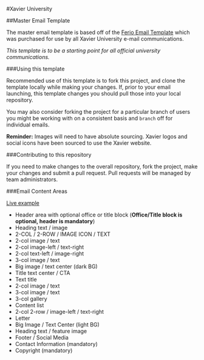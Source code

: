 #Xavier University

##Master Email Template

The master email template is based off of the [Ferio Email Template](http://themeforest.net/item/ferio-responsive-email-mailbuild-online/11945346) which 
was purchased for use by all Xavier University e-mail communications.

*This template is to be a starting point for all official university communications.*

###Using this template

Recommended use of this template is to fork this project, and clone the template locally while making your changes. If, prior to your
email launching, this template changes you should pull those into your local repository.

You may also consider forking the project for a particular branch of users you might be working with on a consistent basis and `branch` off for individual emails.

**Reminder:** Images will need to have absolute sourcing. Xavier logos and social icons have been sourced to use the Xavier website.

###Contributing to this repository

If you need to make changes to the overall repository, fork the project, make your changes and submit a pull request. Pull requests will be managed by team administrators.

###Email Content Areas

[Live example](https://xavieruniversity.github.io/email-template/)

- Header area with optional office or title block (**Office/Title block is optional, header is mandatory**)
- Heading text / image
- 2-COL / 2-ROW / IMAGE ICON / TEXT
- 2-col image / text
- 2-col image-left / text-right
- 2-col text-left / image-right
- 3-col image / text
- Big image / text center (dark BG)
- Title text center / CTA
- Text title
- 2-col image / text
- 3-col image / text
- 3-col gallery
- Content list
- 2-col 2-row / image-left / text-right
- Letter
- Big Image / Text Center (light BG)
- Heading text / feature image
- Footer / Social Media
- Contact Information (mandatory)
- Copyright (mandatory)